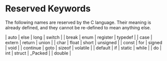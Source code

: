 # Reserved Keywords
The following names are reserved by the C language. Their meaning is already defined, and they cannot be re-defined to mean anything else.

| auto     | else   | long     | switch   |
| break    | enum   | register | typedef  |
| case     | extern | return   | union    |
| char     |	float | short    | unsigned |
| const	   | for	  | signed	 | void     |
| continue | goto   |	sizeof   | volatile |
| default  | if	    | static	 | while    |
| do	     | int	  | struct	 | _Packed  |
| double	 |

